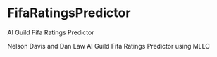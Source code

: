 # FifaRatingsPredictor
AI Guild Fifa Ratings Predictor

Nelson Davis and Dan Law AI Guild Fifa Ratings Predictor using MLLC
